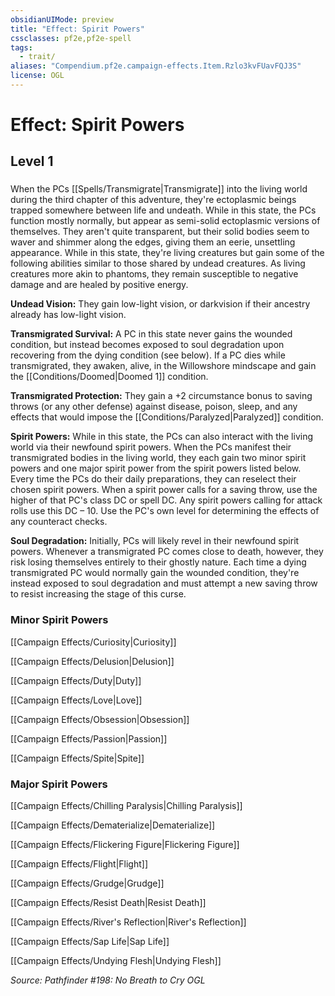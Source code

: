 ```yaml
---
obsidianUIMode: preview
title: "Effect: Spirit Powers"
cssclasses: pf2e,pf2e-spell
tags:
  - trait/
aliases: "Compendium.pf2e.campaign-effects.Item.Rzlo3kvFUavFQJ3S"
license: OGL
---
```

# Effect: Spirit Powers
## Level 1
### 






When the PCs [[Spells/Transmigrate|Transmigrate]] into the living world during the third chapter of this adventure, they're ectoplasmic beings trapped somewhere between life and undeath. While in this state, the PCs function mostly normally, but appear as semi-solid ectoplasmic versions of themselves. They aren't quite transparent, but their solid bodies seem to waver and shimmer along the edges, giving them an eerie, unsettling appearance. While in this state, they're living creatures but gain some of the following abilities similar to those shared by undead creatures. As living creatures more akin to phantoms, they remain susceptible to negative damage and are healed by positive energy.

**Undead Vision:** They gain low-light vision, or darkvision if their ancestry already has low-light vision.

**Transmigrated Survival:** A PC in this state never gains the wounded condition, but instead becomes exposed to soul degradation upon recovering from the dying condition (see below). If a PC dies while transmigrated, they awaken, alive, in the Willowshore mindscape and gain the [[Conditions/Doomed|Doomed 1]] condition.

**Transmigrated Protection:** They gain a +2 circumstance bonus to saving throws (or any other defense) against disease, poison, sleep, and any effects that would impose the [[Conditions/Paralyzed|Paralyzed]] condition.

**Spirit Powers:** While in this state, the PCs can also interact with the living world via their newfound spirit powers. When the PCs manifest their transmigrated bodies in the living world, they each gain two minor spirit powers and one major spirit power from the spirit powers listed below. Every time the PCs do their daily preparations, they can reselect their chosen spirit powers. When a spirit power calls for a saving throw, use the higher of that PC's class DC or spell DC. Any spirit powers calling for attack rolls use this DC – 10. Use the PC's own level for determining the effects of any counteract checks.

**Soul Degradation:** Initially, PCs will likely revel in their newfound spirit powers. Whenever a transmigrated PC comes close to death, however, they risk losing themselves entirely to their ghostly nature. Each time a dying transmigrated PC would normally gain the wounded condition, they're instead exposed to soul degradation and must attempt a new saving throw to resist increasing the stage of this curse.

### Minor Spirit Powers

[[Campaign Effects/Curiosity|Curiosity]]

[[Campaign Effects/Delusion|Delusion]]

[[Campaign Effects/Duty|Duty]]

[[Campaign Effects/Love|Love]]

[[Campaign Effects/Obsession|Obsession]]

[[Campaign Effects/Passion|Passion]]

[[Campaign Effects/Spite|Spite]]

### Major Spirit Powers

[[Campaign Effects/Chilling Paralysis|Chilling Paralysis]]

[[Campaign Effects/Dematerialize|Dematerialize]]

[[Campaign Effects/Flickering Figure|Flickering Figure]]

[[Campaign Effects/Flight|Flight]]

[[Campaign Effects/Grudge|Grudge]]

[[Campaign Effects/Resist Death|Resist Death]]

[[Campaign Effects/River's Reflection|River's Reflection]]

[[Campaign Effects/Sap Life|Sap Life]]

[[Campaign Effects/Undying Flesh|Undying Flesh]]

*Source: Pathfinder #198: No Breath to Cry*
*OGL*